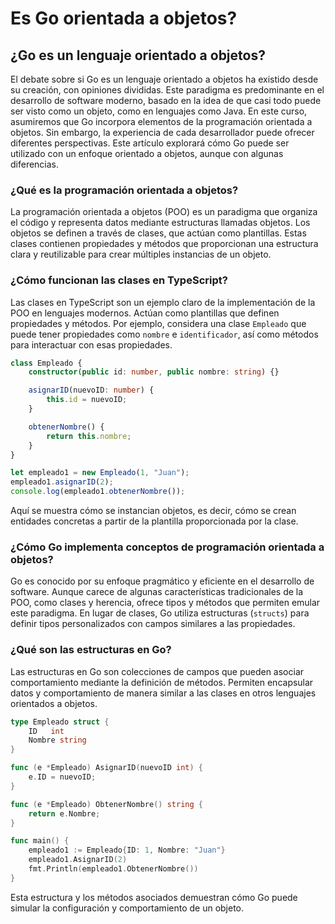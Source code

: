 # Es Go orientada a objetos?

## ¿Go es un lenguaje orientado a objetos?

El debate sobre si Go es un lenguaje orientado a objetos ha existido desde su creación, con opiniones divididas. Este paradigma es predominante en el desarrollo de software moderno, basado en la idea de que casi todo puede ser visto como un objeto, como en lenguajes como Java. En este curso, asumiremos que Go incorpora elementos de la programación orientada a objetos. Sin embargo, la experiencia de cada desarrollador puede ofrecer diferentes perspectivas. Este artículo explorará cómo Go puede ser utilizado con un enfoque orientado a objetos, aunque con algunas diferencias.

### ¿Qué es la programación orientada a objetos?

La programación orientada a objetos (POO) es un paradigma que organiza el código y representa datos mediante estructuras llamadas objetos. Los objetos se definen a través de clases, que actúan como plantillas. Estas clases contienen propiedades y métodos que proporcionan una estructura clara y reutilizable para crear múltiples instancias de un objeto.

### ¿Cómo funcionan las clases en TypeScript?

Las clases en TypeScript son un ejemplo claro de la implementación de la POO en lenguajes modernos. Actúan como plantillas que definen propiedades y métodos. Por ejemplo, considera una clase `Empleado` que puede tener propiedades como `nombre` e `identificador`, así como métodos para interactuar con esas propiedades.

```typescript
class Empleado {
    constructor(public id: number, public nombre: string) {}

    asignarID(nuevoID: number) {
        this.id = nuevoID;
    }

    obtenerNombre() {
        return this.nombre;
    }
}

let empleado1 = new Empleado(1, "Juan");
empleado1.asignarID(2);
console.log(empleado1.obtenerNombre());
```

Aquí se muestra cómo se instancian objetos, es decir, cómo se crean entidades concretas a partir de la plantilla proporcionada por la clase.

### ¿Cómo Go implementa conceptos de programación orientada a objetos?

Go es conocido por su enfoque pragmático y eficiente en el desarrollo de software. Aunque carece de algunas características tradicionales de la POO, como clases y herencia, ofrece tipos y métodos que permiten emular este paradigma. En lugar de clases, Go utiliza estructuras (`structs`) para definir tipos personalizados con campos similares a las propiedades.

### ¿Qué son las estructuras en Go?

Las estructuras en Go son colecciones de campos que pueden asociar comportamiento mediante la definición de métodos. Permiten encapsular datos y comportamiento de manera similar a las clases en otros lenguajes orientados a objetos.

```go
type Empleado struct {
    ID   int
    Nombre string
}

func (e *Empleado) AsignarID(nuevoID int) {
    e.ID = nuevoID;
}

func (e *Empleado) ObtenerNombre() string {
    return e.Nombre;
}

func main() {
    empleado1 := Empleado{ID: 1, Nombre: "Juan"}
    empleado1.AsignarID(2)
    fmt.Println(empleado1.ObtenerNombre())
}
```

Esta estructura y los métodos asociados demuestran cómo Go puede simular la configuración y comportamiento de un objeto.
